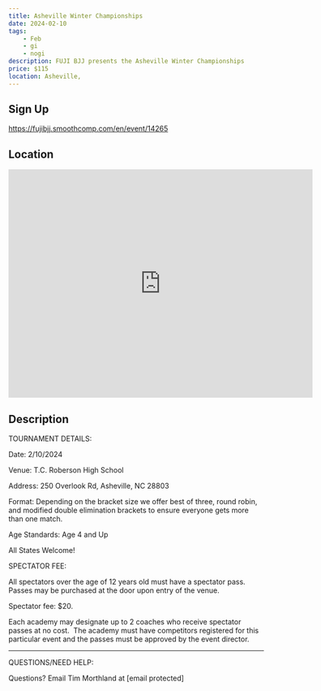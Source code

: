 ```yaml
---
title: Asheville Winter Championships
date: 2024-02-10
tags:
    - Feb
    - gi 
    - nogi 
description: FUJI BJJ presents the Asheville Winter Championships
price: $115
location: Asheville,
---
```

## Sign Up
https://fujibjj.smoothcomp.com/en/event/14265

## Location
<iframe src="https://www.google.com/maps/embed?pb=!1m18!1m12!1m3!1d12345.6789!2d-82.5354513!3d35.4856069!2m3!1f0!2f0!3f0!3m2!1i1024!2i768!4f13.1!3m3!1m2!1s0x0%3A0x0!2z35.4856069!5e0!3m2!1sen!2sus!4v1234567890" width="600" height="450" style="border:0;" allowfullscreen="" loading="lazy"></iframe>

## Description
TOURNAMENT DETAILS: 


Date: 2/10/2024


Venue: T.C. Roberson High School


Address: 250 Overlook Rd, Asheville, NC 28803


Format: Depending on the bracket size we offer best of three, round robin, and modified double elimination brackets to ensure everyone gets more than one match.


Age Standards: Age 4 and Up


All States Welcome!


SPECTATOR FEE:


All spectators over the age of 12 years old must have a spectator pass.  Passes may be purchased at the door upon entry of the venue.



Spectator fee: $20.



Each academy may designate up to 2 coaches who receive spectator passes at no cost.  The academy must have competitors registered for this particular event and the passes must be approved by the event director.


_______________________________________________________________________________


QUESTIONS/NEED HELP:


Questions? Email Tim Morthland at [email protected]